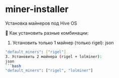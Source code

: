 # miner-installer
Установка майнеров под Hive OS

🎯 Как установить разные комбинации:
1. Установить только 1 майнер (только rigel):
json
```bash
"default_miners": ["rigel"]
3. Установить 2 майнера (rigel + lolminer):
json
```bash
"default_miners": ["rigel", "lolminer"]
